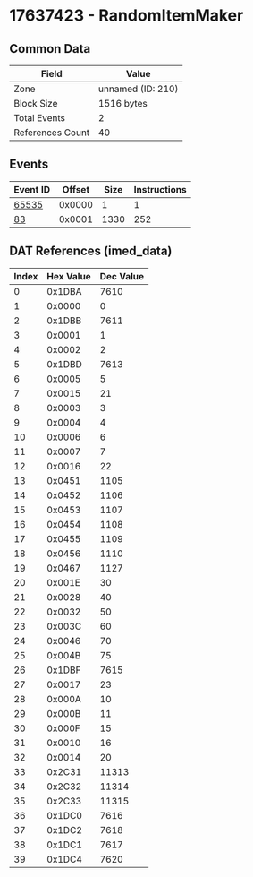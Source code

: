 # 17637423 - RandomItemMaker

## Common Data

| Field            | Value             |
|------------------|-------------------|
| Zone             | unnamed (ID: 210) |
| Block Size       | 1516 bytes        |
| Total Events     | 2                 |
| References Count | 40                |

## Events

| Event ID            | Offset   |   Size |   Instructions |
|---------------------|----------|--------|----------------|
| [65535](./65535.md) | 0x0000   |      1 |              1 |
| [83](./83.md)       | 0x0001   |   1330 |            252 |

## DAT References (imed_data)

|   Index | Hex Value   |   Dec Value |
|---------|-------------|-------------|
|       0 | 0x1DBA      |        7610 |
|       1 | 0x0000      |           0 |
|       2 | 0x1DBB      |        7611 |
|       3 | 0x0001      |           1 |
|       4 | 0x0002      |           2 |
|       5 | 0x1DBD      |        7613 |
|       6 | 0x0005      |           5 |
|       7 | 0x0015      |          21 |
|       8 | 0x0003      |           3 |
|       9 | 0x0004      |           4 |
|      10 | 0x0006      |           6 |
|      11 | 0x0007      |           7 |
|      12 | 0x0016      |          22 |
|      13 | 0x0451      |        1105 |
|      14 | 0x0452      |        1106 |
|      15 | 0x0453      |        1107 |
|      16 | 0x0454      |        1108 |
|      17 | 0x0455      |        1109 |
|      18 | 0x0456      |        1110 |
|      19 | 0x0467      |        1127 |
|      20 | 0x001E      |          30 |
|      21 | 0x0028      |          40 |
|      22 | 0x0032      |          50 |
|      23 | 0x003C      |          60 |
|      24 | 0x0046      |          70 |
|      25 | 0x004B      |          75 |
|      26 | 0x1DBF      |        7615 |
|      27 | 0x0017      |          23 |
|      28 | 0x000A      |          10 |
|      29 | 0x000B      |          11 |
|      30 | 0x000F      |          15 |
|      31 | 0x0010      |          16 |
|      32 | 0x0014      |          20 |
|      33 | 0x2C31      |       11313 |
|      34 | 0x2C32      |       11314 |
|      35 | 0x2C33      |       11315 |
|      36 | 0x1DC0      |        7616 |
|      37 | 0x1DC2      |        7618 |
|      38 | 0x1DC1      |        7617 |
|      39 | 0x1DC4      |        7620 |
